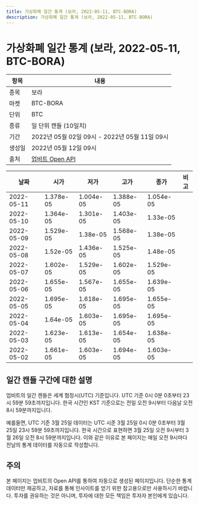 ```yaml
---
title: 가상화폐 일간 통계 (보라, 2022-05-11, BTC-BORA)
description: 가상화폐 일간 통계 (보라, 2022-05-11, BTC-BORA)
---
```



가상화폐 일간 통계 (보라, 2022-05-11, BTC-BORA)
===

|항목|내용|
|--|--|
|종목|보라|
|마켓|BTC-BORA|
|단위|BTC|
|종류|일 단위 캔들 (10일치)|
|기간|2022년 05월 02일 09시 - 2022년 05월 11일 09시|
|생성일|2022년 05월 12일 09시|
|출처|[업비트 Open API](https://docs.upbit.com)|


|날짜|시가|저가|고가|종가|비고|
|--|--|--|--|--|--|
|2022-05-11|1.378e-05|1.004e-05|1.388e-05|1.054e-05|    |
|2022-05-10|1.364e-05|1.301e-05|1.403e-05|1.33e-05|    |
|2022-05-09|1.529e-05|1.38e-05|1.568e-05|1.38e-05|    |
|2022-05-08|1.52e-05|1.436e-05|1.525e-05|1.48e-05|    |
|2022-05-07|1.602e-05|1.529e-05|1.602e-05|1.529e-05|    |
|2022-05-06|1.655e-05|1.567e-05|1.655e-05|1.639e-05|    |
|2022-05-05|1.695e-05|1.618e-05|1.695e-05|1.655e-05|    |
|2022-05-04|1.64e-05|1.603e-05|1.695e-05|1.695e-05|    |
|2022-05-03|1.623e-05|1.613e-05|1.654e-05|1.638e-05|    |
|2022-05-02|1.661e-05|1.603e-05|1.694e-05|1.603e-05|    |


일간 캔들 구간에 대한 설명
---


업비트의 일간 캔들은 세계 협정시(UTC) 기준입니다. 
UTC 기준 0시 0분 0초부터 23시 59분 59초까지입니다. 
한국 시간인 KST 기준으로는 전일 오전 9시부터 다음날 오전 8시 59분까지입니다. 


예를들면, UTC 기준 3월 25일 데이터는 UTC 시준 3월 25일 0시 0분 0초부터 3월 25일 23시 59분 59초까지입니다. 
한국 시간으로 표현하면 3월 25일 오전 9시부터 3월 26일 오전 8시 59분까지입니다. 
이와 같은 이유로 본 페이지는 매일 오전 9시마다 전날의 통계 데이터를 자동으로 작성합니다. 


주의
---


본 페이지는 업비트의 Open API를 통하여 자동으로 생성된 페이지입니다. 
단순한 통계 데이터만 제공하고, 자료를 통해 인사이트를 얻기 위한 참고용으로만 사용하시기 바랍니다. 
투자를 권유하는 것은 아니며, 투자에 대한 모든 책임은 투자자 본인에게 있습니다. 

